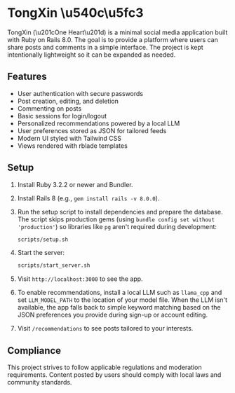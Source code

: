 # TongXin \u540c\u5fc3

TongXin (\u201cOne Heart\u201d) is a minimal social media application built with Ruby on Rails 8.0. The goal is to provide a platform where users can share posts and comments in a simple interface. The project is kept intentionally lightweight so it can be expanded as needed.

## Features

- User authentication with secure passwords
- Post creation, editing, and deletion
- Commenting on posts
- Basic sessions for login/logout
- Personalized recommendations powered by a local LLM
- User preferences stored as JSON for tailored feeds
- Modern UI styled with Tailwind CSS
- Views rendered with rblade templates

## Setup

1. Install Ruby 3.2.2 or newer and Bundler.
2. Install Rails 8 (e.g., `gem install rails -v 8.0.0`).
3. Run the setup script to install dependencies and prepare the database.
   The script skips production gems (using `bundle config set without 'production'`)
   so libraries like `pg` aren't required during development:

   ```bash
   scripts/setup.sh
   ```
4. Start the server:

   ```bash
   scripts/start_server.sh
   ```
5. Visit `http://localhost:3000` to see the app.
6. To enable recommendations, install a local LLM such as `llama_cpp` and set
   `LLM_MODEL_PATH` to the location of your model file. When the LLM isn't
   available, the app falls back to simple keyword matching based on the JSON
   preferences you provide during sign\-up or account editing.
7. Visit `/recommendations` to see posts tailored to your interests.

## Compliance

This project strives to follow applicable regulations and moderation requirements. Content posted by users should comply with local laws and community standards.


